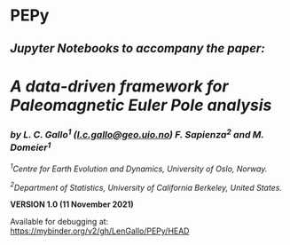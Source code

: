 # PEPy

## ***Jupyter Notebooks to accompany the paper:***
    
# ***A data-driven framework for Paleomagnetic Euler Pole analysis***

### ***by L. C. Gallo$^1$*** *(l.c.gallo@geo.uio.no)* ***F. Sapienza$^2$ and M. Domeier$^1$***

*$^1$Centre for Earth Evolution and Dynamics, University of Oslo, Norway.*

*$^2$Department of Statistics, University of California Berkeley, United States.*

**VERSION 1.0 (11 November 2021)**



Available for debugging at: https://mybinder.org/v2/gh/LenGallo/PEPy/HEAD
